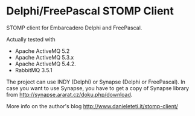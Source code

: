# Delphi/FreePascal STOMP Client
STOMP client for Embarcadero Delphi and FreePascal. 

Actually tested with
- Apache ActiveMQ 5.2
- Apache ActiveMQ 5.3.x
- Apache ActiveMQ 5.4.2.
- RabbitMQ 3.5.1


The project can use INDY (Delphi) or Synapse (Delphi or FreePascal). In case you want to use Synapse, you have to get a copy of Synapse library from http://synapse.ararat.cz/doku.php/download. 

More info on the author's blog http://www.danieleteti.it/stomp-client/

